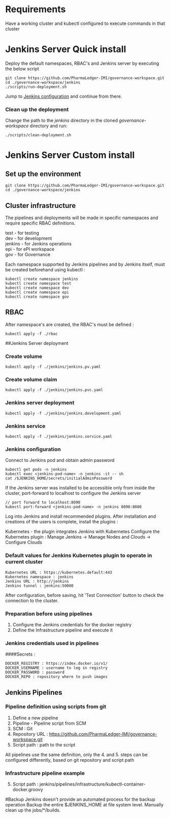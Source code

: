 
# Requirements

Have a working cluster and kubectl configured to execute commands in that cluster

# Jenkins Server Quick install

Deploy the default namespaces, RBAC's and Jenkins server by executing the below script
```shell
git clone https://github.com/PharmaLedger-IMI/governance-workspace.git
cd ./governance-workspace/jenkins
./scripts/run-deployment.sh
```
Jump to [Jenkins configuration](#jenkins-configuration) and continue from there.

### Clean up the deployment

Change the path to the <i>jenkins</i> directory in the cloned <i>governance-workspace</i> directory and run:
```shell
./scripts/clean-deployment.sh
```

# Jenkins Server Custom install


## Set up the environment

```shell
git clone https://github.com/PharmaLedger-IMI/governance-workspace.git
cd ./governance-workspace/jenkins
```

## Cluster infrastructure

The pipelines and deployments will be made in specific namespaces and require specific RBAC definitions.

test - for testing <br/>
dev - for development <br/>
jenkins - for Jenkins operations <br/>
epi - for ePI workspace <br/>
gov - for Governance <br/>

Each namespace supported by Jenkins pipelines and by Jenkins itself, must be created beforehand using kubectl :

```shell
kubectl create namespace jenkins
kubectl create namespace test
kubectl create namespace dev
kubectl create namespace epi
kubectl create namespace gov
```

## RBAC
After namespace's are created, the RBAC's must be defined :
```shell
kubectl apply -f ./rbac
```
##Jenkins Server deployment

### Create volume 
```shell
kubectl apply -f ./jenkins/jenkins.pv.yaml
```
### Create volume claim
```shell
kubectl apply -f ./jenkins/jenkins.pvc.yaml
```
### Jenkins server deployment
```shell
kubectl apply -f ./jenkins/jenkins.development.yaml
```
### Jenkins service
```shell
kubectl apply -f ./jenkins/jenkins.service.yaml
```
### Jenkins configuration

Connect to Jenkins pod and obtain admin password

```shell
kubectl get pods -n jenkins
kubectl exec <jenkins-pod-name> -n jenkins -it -- sh
cat /$JENKINS_HOME/secrets/initialAdminPassword
```
If the Jenkins server was installed to be accessible only from inside the cluster, port-forward to localhost to configure the Jenkins server

```shell
// port forward to localhost:8090
kubectl port-forward <jenkins-pod-name> -n jenkins 8090:8080
```
Log into Jenkins and install recommended plugins. After installation and creations of the users is complete, install the plugins :

Kubernetes - the plugin integrates Jenkins with Kubernetes
Configure the Kubernetes plugin : Manage Jenkins -> Manage Nodes and Clouds -> Configure Clouds

### Default values for Jenkins Kubernetes plugin to operate in current cluster
```
Kubernetes URL : https://kubernetes.default:443
Kubernetes namespace : jenkins
Jenkins URL : http://jenkins
Jenkins tunnel : jenkins:50000 
```

After configuration, before saving, hit 'Test Connection' button to check the connection to the cluster.

### Preparation before using pipelines

1. Configure the Jenkins credentials for the docker registry
2. Define the Infrastructure pipeline and execute it

### Jenkins credentials used in pipelines

####Secrets :
```
DOCKER_REGISTRY : https://index.docker.io/v1/
DOCKER_USERNAME : username to log in registry
DOCKER_PASSWORD : password
DOCKER_REPO : repository where to push images
```

## Jenkins Pipelines

### Pipeline definition using scripts from git

1. Define a new pipeline
2. Pipeline - Pipeline script from SCM
3. SCM : Git
4. Repository URL : https://github.com/PharmaLedger-IMI/governance-workspace.git
5. Script path : path to the script

All pipelines use the same definition, only the 4. and 5. steps can be configured differently, based on git repository and script path 

### Infrastructure pipeline example

5. Script path : jenkins/pipelines/infrastructure/kubectl-container-docker.groovy



#Backup
Jenkins doesn't provide an automated process for the backup operation
Backup the entire $JENKINS_HOME at file system level. Manually clean up the jobs/*/builds.


